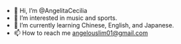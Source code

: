 - 👋 Hi, I’m @AngelitaCecilia
- 👀 I’m interested in music and sports.
- 🌱 I’m currently learning Chinese, English, and Japanese.
- 📫 How to reach me angelouslim01@gmail.com

<!---
AngelitaCecilia/AngelitaCecilia is a ✨ special ✨ repository because its `README.md` (this file) appears on your GitHub profile.
You can click the Preview link to take a look at your changes.
--->
